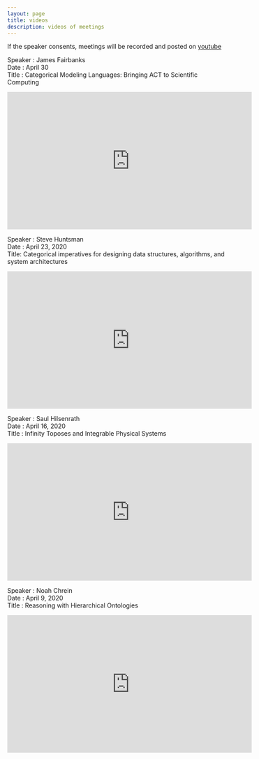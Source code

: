 ```yaml
---
layout: page
title: videos
description: videos of meetings
---
```

If the speaker consents, meetings will be recorded and posted on [youtube](https://www.youtube.com/channel/UCt912tGdm6vYlIMCqklxfoQ)  


Speaker : James Fairbanks  
Date : April 30  
Title : Categorical Modeling Languages: Bringing ACT to Scientific Computing  
<iframe width="560" height="315" src="https://www.youtube.com/embed/jxC6LF_H2zY" frameborder="0" allow="accelerometer; autoplay; encrypted-media; gyroscope; picture-in-picture" allowfullscreen></iframe>  


Speaker : Steve Huntsman  
Date : April 23, 2020  
Title: Categorical imperatives for designing data structures, algorithms, and system architectures  
<iframe width="560" height="315" src="https://www.youtube.com/embed/uJ42ecW_VT4" frameborder="0" allow="accelerometer; autoplay; encrypted-media; gyroscope; picture-in-picture" allowfullscreen></iframe>  

Speaker : Saul Hilsenrath  
Date : April 16, 2020  
Title : Infinity Toposes and Integrable Physical Systems  
<iframe width="560" height="315" src="https://www.youtube.com/embed/JNWXUAPpJWc" frameborder="0" allow="accelerometer; autoplay; encrypted-media; gyroscope; picture-in-picture" allowfullscreen></iframe>

Speaker : Noah Chrein  
Date : April 9, 2020  
Title : Reasoning with Hierarchical Ontologies  
<iframe width="560" height="315" src="https://www.youtube.com/embed/_CPAJn49oQk" frameborder="0" allow="accelerometer; autoplay; encrypted-media; gyroscope; picture-in-picture" allowfullscreen></iframe>
